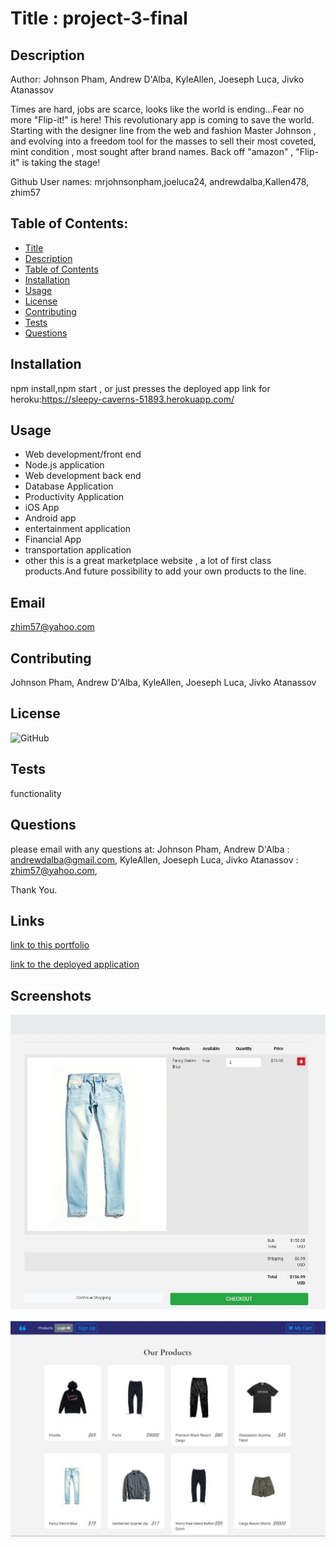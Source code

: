 
    
# Title : project-3-final

## Description
Author: Johnson Pham, Andrew D'Alba, KyleAllen, Joeseph Luca, Jivko Atanassov

Times are hard, jobs are scarce, looks like the world is ending...Fear no more "Flip-it!" is here! This revolutionary app is coming to save the world. Starting with the designer line from the web and fashion Master Johnson , and evolving into a freedom tool for the masses to sell their most coveted, mint condition , most sought after brand names. Back off "amazon" , "Flip-it" is taking the stage!

Github User names: mrjohnsonpham,joeluca24, andrewdalba,Kallen478, zhim57

## Table of Contents:
- [Title](#title)
- [Description](#description)
- [Table of Contents](#table-of-contents)
- [Installation](#installation)
- [Usage](#usage)
- [License](#licence)
- [Contributing](#contributing)
- [Tests](#tests)
- [Questions](#questions)

## Installation
npm install,npm start , or just presses the deployed app link for heroku:https://sleepy-caverns-51893.herokuapp.com/ 
## Usage
- Web development/front end
- Node.js  application
- Web development back end
- Database Application
- Productivity Application
- iOS App
- Android app
- entertainment application
- Financial App
- transportation application
- other
this is a great marketplace website , a lot of first class products.And future possibility to add your own products to the line.
## Email
zhim57@yahoo.com
## Contributing
Johnson Pham, Andrew D'Alba, KyleAllen, Joeseph Luca, Jivko Atanassov
## License
![GitHub](https://img.shields.io/github/license/mrjohnsonpham/project-3-final)

## Tests
functionality

## Questions
please email with any questions at:
Johnson Pham, 
Andrew D'Alba : andrewdalba@gmail.com, 
KyleAllen, 
Joeseph Luca, 
Jivko Atanassov  :  zhim57@yahoo.com, 

Thank You.

## Links

[link to this portfolio](https://github.com/mrjohnsonpham/project-3-final)

[link to the deployed application](https://sleepy-caverns-51893.herokuapp.com/)
  

## Screenshots

![screenshot no.1 of the working application](image1.JPG)

![screenshot no.2 of the working application](image2.JPG)


  
